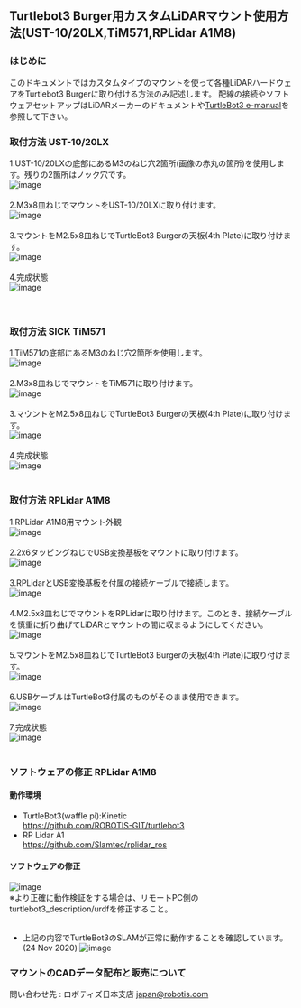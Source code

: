 ## Turtlebot3 Burger用カスタムLiDARマウント使用方法(UST-10/20LX,TiM571,RPLidar A1M8)
### はじめに
このドキュメントではカスタムタイプのマウントを使って各種LiDARハードウェアをTurtlebot3 Burgerに取り付ける方法のみ記述します。
配線の接続やソフトウェアセットアップはLiDARメーカーのドキュメントや[TurtleBot3 e-manual](https://emanual.robotis.com/docs/en/platform/turtlebot3/overview/)を参照して下さい。
<br>
### 取付方法 UST-10/20LX
  1.UST-10/20LXの底部にあるM3のねじ穴2箇所(画像の赤丸の箇所)を使用します。残りの2箇所はノック穴です。<br>
  ![image](https://user-images.githubusercontent.com/5852451/141722947-0af0bc30-58ce-4a2a-9945-bae2c3fc1627.png)<br>
<br>
  2.M3x8皿ねじでマウントをUST-10/20LXに取り付けます。<br>
  ![image](https://user-images.githubusercontent.com/5852451/141723125-978d8610-a3b4-4b62-8a67-eb15344ae715.png)<br>
<br>
  3.マウントをM2.5x8皿ねじでTurtleBot3 Burgerの天板(4th Plate)に取り付けます。<br>
  ![image](https://user-images.githubusercontent.com/5852451/141723284-5aa33f84-9dcc-4a9a-bf9b-ba55c044d138.png)<br>
<br>
  4.完成状態<br>
  ![image](https://user-images.githubusercontent.com/5852451/141723338-47c43dc1-7f84-48fd-b44f-c5c98beb6224.png)<br>  
<br>

### 取付方法 SICK TiM571
  1.TiM571の底部にあるM3のねじ穴2箇所を使用します。<br>
  ![image](https://user-images.githubusercontent.com/5852451/141720411-d9449e55-244e-43d2-9189-f1bda17599e4.png)<br>
<br>
  2.M3x8皿ねじでマウントをTiM571に取り付けます。<br>
  ![image](https://user-images.githubusercontent.com/5852451/141721818-badcccf7-4774-43a0-9764-1930fdfea107.png)<br>
<br>
  3.マウントをM2.5x8皿ねじでTurtleBot3 Burgerの天板(4th Plate)に取り付けます。<br>
  ![image](https://user-images.githubusercontent.com/5852451/141722698-3a0ddc4f-ca1a-4d0d-8204-a46fa00de6af.png)<br>
<br>
  4.完成状態<br>
  ![image](https://user-images.githubusercontent.com/5852451/141722098-19324061-2402-4be8-8216-b10fe8ebc4d6.png)<br>
<br>
### 取付方法 RPLidar A1M8
  1.RPLidar A1M8用マウント外観<br>
![image](https://user-images.githubusercontent.com/5852451/141723805-39bd35c3-55f6-472b-9df6-985b2ed465e8.png)<br>
<br>
  2.2x6タッピングねじでUSB変換基板をマウントに取り付けます。<br>
  ![image](https://user-images.githubusercontent.com/5852451/141724053-894d7bfa-8804-44f7-93f7-f6d5b1ce9f8c.png)<br>
<br>
  3.RPLidarとUSB変換基板を付属の接続ケーブルで接続します。<br>
  ![image](https://user-images.githubusercontent.com/5852451/141724201-23bc28fb-a7b8-4f46-ad82-e68d2444055e.png)<br>
<br>
  4.M2.5x8皿ねじでマウントをRPLidarに取り付けます。このとき、接続ケーブルを慎重に折り曲げてLiDARとマウントの間に収まるようにしてください。<br>
  ![image](https://user-images.githubusercontent.com/5852451/141724399-5ee780e0-399c-4775-b06f-3bf12ab2c446.png)<br>
<br>
  5.マウントをM2.5x8皿ねじでTurtleBot3 Burgerの天板(4th Plate)に取り付けます。<br>
  ![image](https://user-images.githubusercontent.com/5852451/141724756-9a5eb99c-dc96-4852-90e2-53f6c340b02f.png)<br>
<br>
  6.USBケーブルはTurtleBot3付属のものがそのまま使用できます。<br>
  ![image](https://user-images.githubusercontent.com/5852451/141724893-55689139-221a-4674-8e12-43843c4cdc42.png)<br>
<br>
  7.完成状態<br>
  ![image](https://user-images.githubusercontent.com/5852451/141725050-73f993f6-74aa-4fb1-854b-73bfb333d857.png)<br>
<br>
### ソフトウェアの修正 RPLidar A1M8
#### 動作環境
- TurtleBot3(waffle pi):Kinetic<br>
  https://github.com/ROBOTIS-GIT/turtlebot3<br>
- RP Lidar A1<br>
  https://github.com/Slamtec/rplidar_ros<br>

#### ソフトウェアの修正
![image](https://user-images.githubusercontent.com/5852451/141726455-a762d06b-f1a6-48f0-9a57-4cecf35fc643.png)<br>
※より正確に動作検証をする場合は、リモートPC側のturtlebot3_description/urdfを修正すること。<br>
<br>
- 上記の内容でTurtleBot3のSLAMが正常に動作することを確認しています。(24 Nov 2020)
![image](https://user-images.githubusercontent.com/5852451/141726591-c67dbb4a-acc9-4870-b244-c00cdc2c46c1.png)<br>

### マウントのCADデータ配布と販売について
  問い合わせ先 : ロボティズ日本支店 japan@robotis.com




